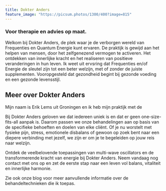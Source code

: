 ```yaml
---
title: Dokter Anders
feature_image: "https://picsum.photos/1300/400?image=815"
---
```

### Voor therapie en advies op maat.

Welkom bij Dokter Anders, de plek waar je de verborgen wereld van Frequenties en Quantum Energie kunt ervaren. De praktijk is gewijd aan het helpen van mensen, door het zelfgenezend vermogen te activeren. Het ontdekken van innerlijke kracht en het realiseren van positieve veranderingen in hun leven. Ik weet uit ervsring dat Frequenties en/of Energie de sleutel zijn tot een beter welzijn, met of zonder de juiste supplementen.
Vooropgesteld dat gezondheid begint bij gezonde voeding en een gezonde levensstijl.

## Meer over Dokter Anders

Mijn naam is Erik Lems uit Groningen en ik heb mijn praktijk met de 

Bij Dokter Anders geloven we dat iedereen uniek is en dat er geen one-size-fits-all aanpak is. Daarom passen we onze behandelingen aan op basis van de specifieke behoeften en doelen van elke cliënt. Of je nu worstelt met fysieke pijn, stress, emotionele disbalans of gewoon op zoek bent naar een diepere verbinding met jezelf, we zijn er om je te begeleiden op jouw reis naar welzijn.

Ontdek de veelbelovende toepassingen van multi-wave oscillators en de transformerende kracht van energie bij Dokter Anders. Neem vandaag nog contact met ons op en zet de eerste stap naar een leven vol balans, vitaliteit en innerlijke harmonie.

Zie ook onze blog voor meer aanvullende informatie over de behandeltechnieken die ik toepas.
